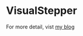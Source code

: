 # VisualStepper
For more detail, vist [my blog](http://wuwen1030.github.io/2015/05/20/2015-05-20-at-ibdesignable-suo-jian-ji-suo-de-de-custom-view/)
